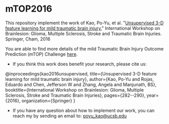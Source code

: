 # mTOP2016
This repository implement the work of Kao, Po-Yu, et al. "[Unsupervised 3-D feature learning for mild traumatic brain injury.](https://link.springer.com/chapter/10.1007/978-3-319-55524-9_26)" International Workshop on Brainlesion: Glioma, Multiple Sclerosis, Stroke and Traumatic Brain Injuries. Springer, Cham, 2016



You are able to find more details of the mild Traumatic Brain Injury Outcome Prediction (mTOP) Challenge [here](https://tbichallenge.wordpress.com/).


- If you think this work does benefit your research, please cite us:

@inproceedings{kao2016unsupervised,
  title={Unsupervised 3-D feature learning for mild traumatic brain injury},
  author={Kao, Po-Yu and Rojas, Eduardo and Chen, Jefferson W and Zhang, Angela and Manjunath, BS},
  booktitle={International Workshop on Brainlesion: Glioma, Multiple Sclerosis, Stroke and Traumatic Brain Injuries},
  pages={282--290},
  year={2016},
  organization={Springer}
}

- If you have any question about how to implement our work, you can reach my by sending an email to: poyu_kao@ucsb.edu
